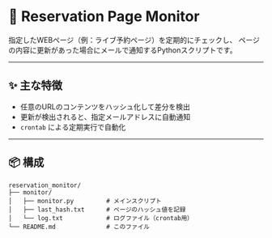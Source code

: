 # 📡 Reservation Page Monitor

指定したWEBページ（例：ライブ予約ページ）を定期的にチェックし、
ページの内容に更新があった場合にメールで通知するPythonスクリプトです。

---

## ✨ 主な特徴

- 任意のURLのコンテンツをハッシュ化して差分を検出
- 更新が検出されると、指定メールアドレスに自動通知
- `crontab` による定期実行で自動化

---

## 📦 構成

```plaintext
reservation_monitor/
├── monitor/
│   ├── monitor.py         # メインスクリプト
│   ├── last_hash.txt      # ページのハッシュ値を記録
│   └── log.txt            # ログファイル（crontab用）
└── README.md              # このファイル
